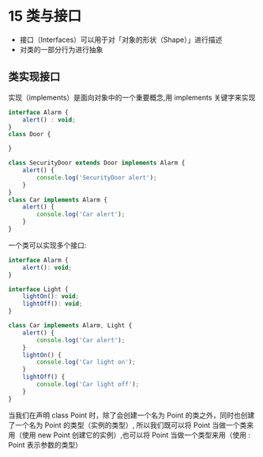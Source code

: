 # 15 类与接口
* 接口（Interfaces）可以用于对「对象的形状（Shape）」进行描述<br>
* 对类的一部分行为进行抽象
## 类实现接口
实现（implements）是面向对象中的一个重要概念,用 implements 关键字来实现
```js
interface Alarm {
    alert() : void;
}
class Door {

}

class SecurityDoor extends Door implements Alarm {
    alert() {
        console.log('SecurityDoor alert');
    }
}
class Car implements Alarm {
    alert() {
        console.log('Car alert');
    }
}
```
一个类可以实现多个接口:
```js
interface Alarm {
    alert(): void;
}

interface Light {
    lightOn(): void;
    lightOff(): void;
}

class Car implements Alarm, Light {
    alert() {
        console.log('Car alert');
    }
    lightOn() {
        console.log('Car light on');
    }
    lightOff() {
        console.log('Car light off');
    }
}
```
当我们在声明 class Point 时，除了会创建一个名为 Point 的类之外，同时也创建了一个名为 Point 的类型（实例的类型）,
所以我们既可以将 Point 当做一个类来用（使用 new Point 创建它的实例）,也可以将 Point 当做一个类型来用（使用 : Point 表示参数的类型）